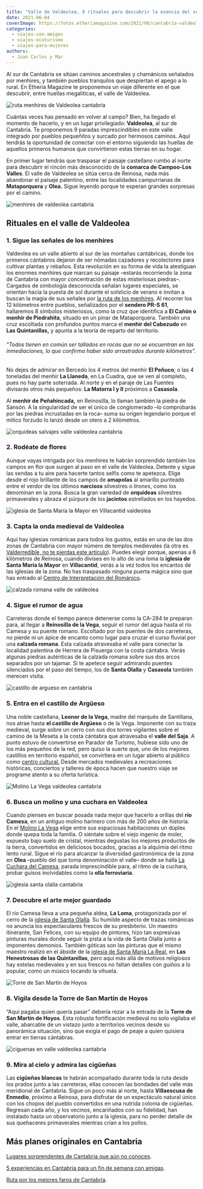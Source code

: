```yaml
---
title: "Valle de Valdeolea, 9 rituales para descubrir la esencia del sur de Cantabria"
date: 2021-06-04
coverImage: https://fotos.etheriamagazine.com/2021/06/cantabria-valdeolea-menhir.jpg
categories: 
  - viajes-con-amigas
  - viajes-ecoturismo
  - viajes-para-mujeres
authors: 
  - Juan Carlos y Mar
---
```


Al sur de Cantabria se sitúan caminos ancestrales y chamánicos señalados por menhires, y también pueblos tranquilos que despiertan el apego a lo rural. En Etheria Magazine te proponemos un viaje diferente en el que descubrir, entre huellas megalíticas, el valle de Valdeolea.

![ruta menhires de Valdeolea cantabria](https://fotos.etheriamagazine.com/2021/06/cantabria-valdeolea-menhir.jpg "Huellas prehistóricas en el valle de Valdeolea.")

Cuántas veces has pensado en volver al campo? Bien, ha llegado el momento de hacerlo, y 
en un lugar privilegiado: **Valdeolea**, al sur de Cantabria. Te proponemos 9 paradas 
imprescindibles en este valle integrado por pueblos pequeñitos y surcado por hermosos 
caminos. Aquí tendrás la oportunidad de conectar con el entorno siguiendo las huellas de 
aquellos primeros humanos que convirtieron estas tierras en su hogar. 

En primer lugar tendrás que traspasar el paisaje castellano rumbo al norte para 
descubrir el rincón más desconocido de la **comarca de Campoo-Los Valles**. El valle de 
Valdeolea se sitúa cerca de Reinosa, nada más abandonar el paisaje palentino, entre las 
localidades campurrianas de **Mataporquera** y **Olea.** Sigue leyendo porque te esperan 
grandes sorpresas por el camino. 

![menhires de valdeolea cantabria](https://fotos.etheriamagazine.com/2021/06/menhir-valdeolea.jpg "Valdeolea es el lugar de mayor concentración de menhires de Cantabria.")

## Rituales en el valle de Valdeolea

### 1\. Sigue las señales de los menhires

Valdeolea es un valle abierto al sur de las montañas cantábricas, donde los primeros 
cántabros dejaron de ser nómadas cazadores y recolectores para cultivar plantas y 
rebaños. Esta revolución en su forma de vida la atestiguan los enormes menhires que 
marcan su paisaje –estarás recorriendo la zona de Cantabria con mayor concentración de 
estas misteriosas piedras–. Cargados de simbología desconocida señalan lugares 
especiales, se orientan hacia la puesta de sol durante el solsticio de verano e invitan 
a buscan la magia de sus señales por [la ruta de los 
menhires](http://www.ayuntamientovaldeolea.com/?q=content/ruta-de-los-menhires). Al 
recorrer los 12 kilómetros entre pueblos, señalizados por el **sendero PR-S 61**, 
hallaremos 8 símbolos misteriosos, como la cruz que identifica a **El Cañón o menhir de 
Piedrahita**, situado en un pinar de Mataporquera. También una cruz escoltada con 
profundos puntos marca el **menhir del Cabezudo** en **Las Quintanillas,** y apunta a la 
teoría de reparto del territorio. 

###### "Todos tienen en común ser tallados en rocas que no se encuentran en las inmediaciones, lo que confirma haber sido arrastrados durante kilómetros".

No dejes de admirar en Bercedo los 4 metros del menhir **El Peñuco**; o las 4 toneladas 
del menhir **La Llaneda**, en La Cuadra, que se ven al completo, pues no hay parte 
soterrada. Al norte y en el paraje de Las Fuentes divisarás otros más pequeños: **La 
Matorra I y II** próximos a **Casasola**. 

Al **menhir de** **Peñahincada,** en Reinosilla, lo llaman también la piedra de Sansón. 
A la singularidad de ser el único de conglomerado –lo comprobarás por las piedras 
incrustadas en la roca– suma su origen legendario porque el mítico forzudo lo lanzó 
desde un otero a 2 kilómetros. 

![orquideas salvajes valle valdeolea cantabria](https://fotos.etheriamagazine.com/2021/06/valdeolea-orquidea-salvaje-683x1024.jpg "Orquídeas salvajes en el valle de Valdeolea.")

### 2\. Rodéate de flores

Aunque vayas intrigada por los menhires te habrán sorprendido también los campos en flor 
que surgen al paso en el valle de Valdeolea. Detente y sigue las sendas a tu aire para 
hacerte tantos selfis como te apetezca. Elige desde el rojo brillante de los campos de 
**amapolas** al amarillo punteado entre el verdor de los últimos **narcisos** silvestres 
o _lirones_, como los denominan en la zona. Busca la gran variedad de **orquídeas** 
silvestres primaverales y abraza el púrpura de los **jacintos** estrellados en los 
hayedos. 

![iglesia de Santa María la Mayor en Villacantid valdeolea](https://fotos.etheriamagazine.com/2021/06/valdeolea-iglesia-medieval-711x1024.jpg "Iglesia de Santa María la Mayor en Villacantid.")

### 3\. Capta la onda medieval de Valdeolea

Aquí hay iglesias románicas para todos los gustos, estás en una de las dos zonas de 
Cantabria con mayor número de templos medievales (la otra es [Valderredible, no te 
pierdas este 
artículo](https://etheriamagazine.com/2019/08/26/que-ver-valderredible-cantabria/)). 
Puedes elegir porque, apenas a 6 kilómetros de Reinosa, cuando divises en lo alto de una 
loma la **iglesia de Santa María la Mayor** en **Villacantid**, verás a la vez todos los 
encantos de las iglesias de la zona. No has traspasado ninguna puerta mágica sino que 
has entrado al [Centro de Interpretación del 
Románico](https://centros.culturadecantabria.com/romanico/)**.** 

![calzada romana valle de valdeolea](https://fotos.etheriamagazine.com/2021/06/valle-valdeolea-agua-cantabria.jpg "Atrévete a cruzar la calzada romana.")

### 4\. Sigue el rumor de agua

Carreteras donde el tiempo parece detenerse como la CA-284 te preparan para, al llegar a 
**Reinosilla de la Vega**, seguir el rumor del agua hasta el río Camesa y su puente 
romano. Escoltado por los puentes de dos carreteras, no pierde ni un ápice de encanto 
como lugar para cruzar el curso fluvial por una **calzada romana**. Esta calzada 
atravesaba el valle para conectar la localidad palentina de Herrera de Pisuerga con la 
costa cántabra. Verás algunas piedras auténticas de la calzada romana sobre sus dos 
arcos separados por un tajamar. Si te apetece seguir admirando puentes silenciados por 
el paso del tiempo, los de **Santa Olalla** y **Casasola** también merecen visita. 

![castillo de argueso en cantabria](https://fotos.etheriamagazine.com/2021/06/castillo-valdeolea.jpg "Castillo de Argüeso, en Valdeolea.")

### 5\. Entra en el castillo de Argüeso

Una noble castellana, **Leonor de la Vega**, madre del marqués de Santillana, nos atrae 
hasta **el castillo de Argüeso** o de la Vega. Imponente con su traza medieval, surge 
sobre un cerro con sus dos torres vigilantes sobre el camino de la Meseta a la costa 
cántabra que atravesaba el **valle del Saja**. A punto estuvo de convertirse en Parador 
de Turismo, hubiese sido uno de los más pequeños de la red, pero quiso la suerte que, 
uno de los mejores castillos en territorio español, se convirtiera en un lugar abierto 
al público como [centro cultural.](https://www.castillodeargueso.com/) Desde mercados 
medievales a recreaciones históricas, conciertos y talleres de época hacen que nuestro 
viaje se programe atento a su oferta turística. 

![Molino La Vega  valdeolea cantabria](https://fotos.etheriamagazine.com/2021/06/valdeolea-molino-cantabria.jpg "Molino La Vega.")

### 6\. Busca un molino y una cuchara en Valdeolea

Cuando pienses en buscar posada nada mejor que hacerlo a orillas del **río Camesa**, en 
un antiguo molino harinero con más de 200 años de historia. En el [Molino La 
Vega](http://www.molinolavega.com/inicio/) elige entre sus espaciosas habitaciones un 
dúplex donde quepa toda la familia. O siéntate sobre el viejo ingenio de moler, expuesto 
bajo suelo de cristal, mientras degustas los mejores productos de la tierra, convertidos 
en deliciosos bocados, gracias a la alquimia del ritmo lento rural. Sigue el río para 
alcanzar la diversidad gastronómica de la zona en **Olea** –pueblo del que toma 
denominación el valle– donde se halla [La Cuchara del 
Camesa](https://lacucharadelcamesa.wordpress.com/)[,](https://lacucharadelcamesa.wordpress.com/) 
parada imprescindible para, al ritmo de la cuchara, probar guisos inolvidables como la 
**olla ferroviaria**. 

![iglesia santa olalla cantabria](https://fotos.etheriamagazine.com/2021/06/valdeolea-arte.jpg "Iglesia de Santa Olalla, en Valdeolea.")

### 7\. Descubre el arte mejor guardado

El río Camesa lleva a una pequeña aldea, **La** **Loma**, protagonizada por el cerro de 
la [iglesia de Santa 
Olalla](https://turismodecantabria.com/disfrutala/que-visitar/87-iglesia-de-santa-eulalia). 
Su humilde aspecto de trazas románicas no anuncia los espectaculares frescos de su 
presbiterio. Un maestro itinerante, San Felices, con su equipo de pintores, hizo tan 
expresivas pinturas murales donde seguir la pista a la vida de Santa Olalla junto a 
imponentes demonios. También góticas son las pinturas que el mismo maestro realizó en el 
ábside de la [iglesia de Santa María La 
Real](https://turismodecantabria.com/disfrutala/que-visitar/80-iglesia-de-santa-maria-la-real), 
en **Las Henestrosas de las Quintanillas**, pero aquí más allá de motivos religiosos hay 
estelas medievales y en sus frescos no faltan detalles con guiños a lo popular, como un 
músico tocando la vihuela. 

![Torre de San Martin de Hoyos](https://fotos.etheriamagazine.com/2021/06/torre-valle-valdeolea-683x1024.jpg "Torre de San Martín de Hoyos.")

### 8\. Vigila desde la Torre de San Martín de Hoyos

“Aquí pagaba quien quería pasar” debería rezar a la entrada de la **Torre de San Martín 
de Hoyos**. Esta robusta fortificación medieval no solo vigilaba el valle, abarcable de 
un vistazo junto a territorios vecinos desde su panorámica situación, sino que exigía el 
pago de peaje a quien quisiera entrar en tierras cántabras. 

![ciguenas en valle valdeolea cantabria](https://fotos.etheriamagazine.com/2021/06/valdeolea-cigueñas.jpg "Cigüeñas, compañeras inseparables de este paisaje.")

### 9\. Mira al cielo y admira las cigüeñas

Las **cigüeñas blancas** te habrán acompañado durante toda la ruta desde los prados 
junto a las carreteras, ellas conocen las bondades del valle más meridional de 
Cantabria. Sigue un poco más al norte, hasta **Villaescusa de Enmedio**, próximo a 
Reinosa, para disfrutar de un espectáculo natural único con los chopos del pueblo 
convertidos en una nutrida colonia de cigüeñas. Regresan cada año, y los vecinos, 
encariñados con su fidelidad, han instalado hasta un observatorio junto a la iglesia, 
para no perder detalle de sus quehaceres primaverales mientras crían a los pollos. 

## Más planes originales en Cantabria

[Lugares sorprendentes de Cantabria que aún no 
conoces](https://etheriamagazine.com/2020/06/05/8-lugares-sorprendentes-de-cantabria-para-una-ruta-original/). 

[5 experiencias en Cantabria para un fin de semana con 
amigas](https://etheriamagazine.com/2020/02/17/5-experiencias-en-cantabria-para-un-fin-de-semana-con-amigas/). 

[Ruta por los mejores faros de 
Cantabria](https://etheriamagazine.com/2020/05/18/viaje-a-los-mejores-faros-de-cantabria/).

